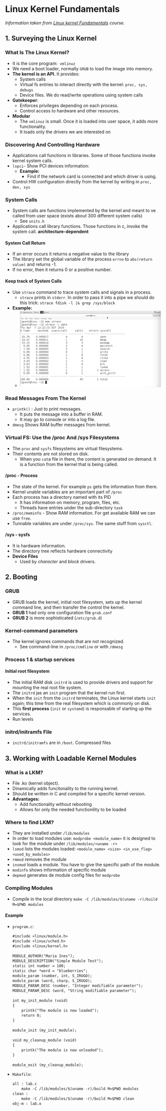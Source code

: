 # Linux Kernel Fundamentals

*Information taken from [Linux kernel Fundamentals](https://www.linkedin.com/learning/linux-kernel-fundamentals/) course.*

## 1. Surveying the Linux Kernel

### What Is The Linux Kernel?
- It is the core program:` vmlinuz`
- We need a boot loader, normally `GRUB` to load the image into memory.
- **The kernel is an API.** It provides:
    - System calls
    - Virtual fs entries to interact directly with the kernel: `proc, sys, debugs`
    - Device files. We do read/write operations using system calls
- **Gatekeeper**:
     - Enforces privileges depending on each process.
     - Control access to hardware and other resources.
- **Modular**
     - The `vmlinuz` is small. Once it is loaded into user space, it adds more functionality.
	- It loads only the drivers we are interested on
 
### Discovering And Controlling Hardware
- Applications call functions in libraries. Some of those functions invoke kernel system calls.
- `lspci`- Show PCI devices information:
	- **Example:**
		- Find if the network card is connected and which driver is using.
- Control HW configuration directly from the kernel by writing in `proc, dev, sys`
 
### System Calls
- System calls are functions implemented by the kernel and meant to ve called from user space (exists about 300 different system calls)
	- See 	`units.h`
- Applications call library functions. Those functions in c, invoke the system call. **architecture-dependent** 

#### System Call Return
-  If an error occurs it returns a negative value to the library
- The library set the global variable of the process `errno` to `abs(return value)` and returns -1.
- If no error, then it returns 0 or a positive  number.
#### Keep track of System Calls
- Use `strace` command to trace system calls and signals in a process.
	- `strace` prints in `stderr`. In order to pass it into a pipe we should do this trick:
		`strace fdisk -l |& grep /sys/block` 
- **Example:**
	- ![strace usage](images/strace_sample.png)

### Read Messages From The Kernel
- `printk()` : Just to print messages.
	- It puts the message into a buffer in RAM.
	- It may go to console or into a log file.
- `dmesg` Shows RAM buffer messages from kernel.
 
### Virtual FS: Use the /proc And /sys Filesystems
- The `proc` and `sysfs` filesystems are virtual filesystems.
- Their contents are not stored on disk.
	- When you `cat`a file in there, the content is generated on demand. It is a function from the kernel that is being called.

#### /proc - Process
-  The state of the kernel. For example `ps` gets the information  from there.
- Kernel unable variables are an important part of `/proc`
- Each process has a directory named with its PID
	- It has information on memory, program, files, etc.
	- Threads have entries under the sub-directory `task`
- `/proc/meminfo` - Show RAM information. For get available RAM we can use `free`.
- Tunnable variables are under `/proc/sys`. The same stuff from `sysctl`.

#### /sys - sysfs
- It is hardware information.
-  The directory tree reflects hardware connectivity
- **Device Files**
	- Used by *character* and *block* drivers.

## 2. Booting
### GRUB
- GRUB loads the kernel, initial root filesystem, sets up the kernel command line, and then transfer the control the kernel.
- **GRUB 1** had only one configuration file `grub.conf`
- **GRUB 2** is more sophisticated (`/etc/grub.d`)

### Kernel-command parameters
- The kernel ignores commands that are not recognized.
	- See command-line in `/proc/cmdline` or with `/dmesg`

### Process 1 & startup services
#### Initial root filesystem
- The initial RAM disk `initrd` is used to provide drivers and support for mounting the real root file system.
- The `initrd` jas an `init` program that the kernel run first.
- When the `init` from the `initrd` terminates, the Linux kernel starts `init` again; this time from the real filesystem which is commonly on disk.
- This **first process** (`init` or `systemd`) is responsable of starting up the services.
- Run levels

### initrd/initramfs File
- `initrd/initramfs` are in `/boot`. Compressed files

## 3. Working with Loadable Kernel Modules

### What is a LKM?
- File .ko (kernel object).
- Dinamically adds funcitonality to the running kernel.
- Should be written in C and compiled for a specific kernel version.
- **Advantages:**
	- Add functionality without rebooting
	- Allows for only the needed functionility to be loaded

### Where to find LKM?
- They are installed under `/lib/modules`
- In order to load modules use: `modprobe <module_name>`
		it is designed to look for the module under `/lib/modules/<uname -r>`
- `lsmod` lists the modules loaded: 
		```<module_name> <size> <in_use_flag> <used_by_modules>```
- `rmmod` removes the module
- `insmod` loads a module. You have to give the specific path of the module.
- `modinfo` shows information of specific module
- `depmod` generates de module config files for `modprobe`

### Compiling Modules
- Compile in the local directory
```make -C /lib/modules/$(uname -r)/build M=$PWD modules```
 
#### Example
- `program.c`:

	```
	#include <linux/module.h>
	#include <linux/sched.h>
	#include <linux/kernel.h>
	
	MODULE_AUTHOR("Maria Ines");
	MODULE_DESCRIPTION("Simple Module Test");
	static int number = 100;
	static char *word = "blueberries";
	module_param (number, int, S_IRUGO);
	module_param (word, charp, S_IRUGO);
	MODULE_PARAM_DESC (number, "Integer modifiable parameter");
	MODULE_PARAM_DESC (word, "String modifiable parameter");
	
	int my_init_module (void) 
	{
		printk("The module is now loaded");
		return 0;
	}
	
	module_init (my_init_module);
	
	void my_cleanup_module (void)
	{
		printk("The module is now unloaded");
	}
	
	module_exit (my_cleanup_module);
	```
- `Makefile`:

	```
	all : lab.c
		make -C /lib/modules/$(uname -r)/build M=$PWD modules
	clean :
		make -C /lib/modules/$(uname -r)/build M=$PWD clean
	obj-m : lab.o
	```
